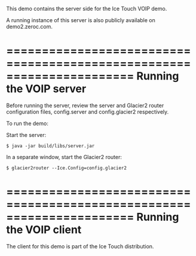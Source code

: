 This demo contains the server side for the Ice Touch VOIP demo.

A running instance of this server is also publicly available on
demo2.zeroc.com.

======================================================================
Running the VOIP server
======================================================================

Before running the server, review the server and Glacier2 router
configuration files, config.server and config.glacier2 respectively.

To run the demo:

Start the server:
```
$ java -jar build/libs/server.jar
```
In a separate window, start the Glacier2 router:
```
$ glacier2router --Ice.Config=config.glacier2
```
======================================================================
Running the VOIP client
======================================================================

The client for this demo is part of the Ice Touch distribution.
